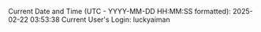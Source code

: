 Current Date and Time (UTC - YYYY-MM-DD HH:MM:SS formatted): 2025-02-22 03:53:38
Current User's Login: luckyaiman
